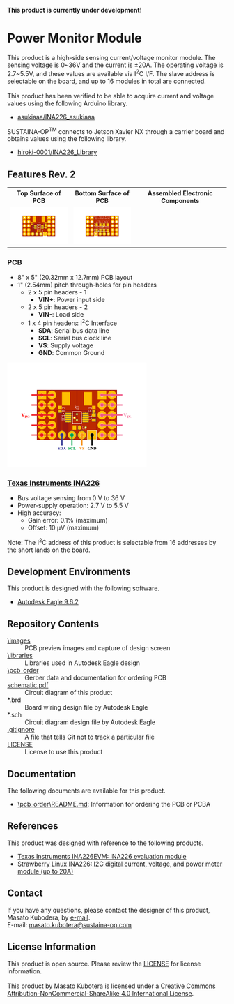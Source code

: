 <html lang="en">

<head>
	<meta charset="uft-8">
	<meta name="author" content="Masato Kubotera">
    <meta name="description" content="">
</head>

<body>
    <p><strong>This product is currently under development!</strong></p>
	<h1>Power Monitor Module</h1>
        <p>
            This product is a high-side sensing current/voltage monitor module. The sensing voltage is 0~36V and the current is ±20A. The operating voltage is 2.7~5.5V, and these values are available via I<sup>2</sup>C I/F. The slave address is selectable on the board, and up to 16 modules in total are connected.<br>
            <br>
            This product has been verified to be able to acquire current and voltage values using the following Arduino library.
            <ul>
                <li><a href="https://github.com/asukiaaa/INA226_asukiaaa">asukiaaa/INA226_asukiaaa</a></li>
            </ul>
            SUSTAINA-OP<sup>TM</sup> connects to Jetson Xavier NX through a carrier board and obtains values using the following library.
            <ul>
                <li><a href="https://github.com/hiroki-0001/INA226_Library">hiroki-0001/INA226_Library</a></li>
            </ul>
        </p>
	<h2>Features Rev. 2</h2>
        <p>
            <table>
                <tr>
                    <th>Top Surface of PCB</th>
                    <th>Bottom Surface of PCB</th>
                    <th>Assembled Electronic Components</th>
                </tr>
                <tr>
                    <td><img src="./images/brd_top.png" width="160px"></td>
                    <td><img src="./images/brd_bottom.png" width="160px"></td>
                    <td><img src="" width="160px"></td>
                </tr>
            </table>
        </p>
    <h3>PCB</h3>
        <p>
            <ul>
                <li>8" x 5" (20.32mm x 12.7mm) PCB layout</li>
                <li>1" (2.54mm) pitch through-holes for pin headers
                    <ul>
                        <li>2 x 5 pin headers - 1
                            <ul>
                                <li><strong>VIN+</strong>: Power input side</li>
                            </ul>
                        </li>
                        <li>2 x 5 pin headers - 2
                            <ul>
                                <li><strong>VIN-</strong>: Load side</li>
                            </ul>
                        </li>
                        <li>1 x 4 pin headers: I<sup>2</sup>C Interface
                            <ul>
                                <li><strong>SDA</strong>: Serial bus data line</li>
                                <li><strong>SCL</strong>: Serial bus clock line</li>
                                <li><strong>VS</strong>: Supply voltage</li>
                                <li><strong>GND</strong>: Common Ground</li>
                            </ul>
                        </li>
                    </ul>
                </li>
            </ul>
            <img src="/images/pinout.png" width="320px">
        </p>
    <h3><a href="https://www.ti.com/product/en-us/INA226">Texas Instruments INA226</a></h3>
        <p>
            <ul>
                <li>Bus voltage sensing from 0 V to 36 V</li>
                <li>Power-supply operation: 2.7 V to 5.5 V</li>
                <li>High accuracy:
                    <ul>
                        <li>Gain error: 0.1% (maximum)</li>
                        <li>Offset: 10 μV (maximum)</li>
                    </ul>
                </li>
            </ul>
            Note: The I<sup>2</sup>C address of this product is selectable from 16 addresses by the short lands on the board.
        <p>
	<h2>Development Environments</h2>
    <p>
        This product is designed with the following software.
            <ul>
                <li><a href="https://www.autodesk.com/products/eagle/overview">Autodesk Eagle 9.6.2</a></li>
            </ul>
    </p>
    <h2>Repository Contents</h2>
        <p>
            <dl>
                <dt><a href="/images">\images</a></dt>
                <dd>PCB preview images and capture of design screen</dd>
                <dt><a href="/libraries">\libraries</a></dt>
                <dd>Libraries used in Autodesk Eagle design</dd>
                <dt><a href="/pcb_order">\pcb_order</a> </dt>
                <dd>Gerber data and documentation for ordering PCB</dd>
                <dt><a href="/schematic.pdf">schematic.pdf</a></dt>
                <dd>Circuit diagram of this product</dd>
                <dt>*.brd</dt>
                <dd>Board wiring design file by Autodesk Eagle</dd>
                <dt>*.sch</dt>
                <dd>Circuit diagram design file by Autodesk Eagle</dd>
                <dt><a href="/.gitignore">.gitignore</a></dt>
                <dd>A file that tells Git not to track a particular file</dd>            <dt><a href="/LICENSE">LICENSE</a></dt>
                <dd>License to use this product</dd>
            </dl>
        </p>
    <h2>Documentation</h2>
        <p>
            The following documents are available for this product.
            <ul>
                <li><a href="/pcb_order/README.md">\pcb_order\README.md</a>: Information for ordering the PCB or PCBA</li>
            </ul>
        </p>
    <h2>References</h2>
        <p>
            This product was designed with reference to the following products.
            <ul>
                <li><a href="https://www.ti.com/tool/ja-jp/INA226EVM">Texas Instruments INA226EVM: INA226 evaluation module</a></li>
                <li><a href="https://strawberry-linux.com/catalog/items?code=12031">Strawberry Linux INA226: I2C digital current, voltage, and power meter module (up to 20A)</a></li>
            </ul>
        </p>
    <h2>Contact</h2>
        <p>
            If you have any questions, please contact the designer of this product, Masato Kubodera, by <a href="mailto:masato.kubotera@sustaina-op.com">e-mail</a>.<br>
            E-mail: <a href="mailto:masato.kubotera@sustaina-op.com">masato.kubotera@sustaina-op.com</a>
        </p>
    <h2>License Information</h2>
        <p>
            This product is open source. Please review the <a href="/LICENSE">LICENSE</a> for license information.<br>
            <br>
            This product by Masato Kubotera is licensed under a <a href="http://creativecommons.org/licenses/by-nc-sa/4.0/">Creative Commons Attribution-NonCommercial-ShareAlike 4.0 International License</a>.
        </p>
</body>
</html>
